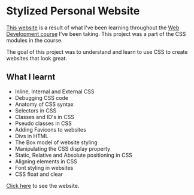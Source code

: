 # Stylized Personal Website

[This website](https://davidjosephind.github.io/Stylized-Personal-Website/) is a result of what I've been learning throughout the [Web Development course](https://www.udemy.com/course/the-complete-web-development-bootcamp/) I've been taking. This project was a part of the CSS modules in the course.

The goal of this project was to understand and learn to use CSS to create websites that look great.

## What I learnt

- Inline, Internal and External CSS
- Debugging CSS code
- Anatomy of CSS syntax
- Selectors in CSS
- Classes and ID's in CSS
- Pseudo classes in CSS
- Adding Favicons to websites
- Divs in HTML
- The Box model of website styling
- Manipulating the CSS display property
- Static, Relative and Absolute positioning in CSS
- Aligning elements in CSS
- Font styling in websites
- CSS float and clear

[Click here](https://davidjosephind.github.io/Stylized-Personal-Website/) to see the website.
